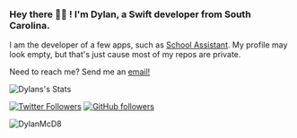 ### Hey there 👋🏻 !  I'm Dylan, a Swift developer from South Carolina.

I am the developer of a few apps, such as [School Assistant](sunapps.org/sa). My profile may look empty, but that's just cause most of my repos are private.

Need to reach me? Send me an [email!](mailto:sunapps@dlmconsulting.org)



![Dylans's Stats](https://github-readme-stats.vercel.app/api?username=DylanMcD8&show_icons=true&count_private=true&theme=dark)

[![Twitter Followers](https://img.shields.io/twitter/follow/DylanMcD8?label=Followers&style=social)](https://twitter.com/DylanMcD8) 
[![GitHub followers](https://img.shields.io/github/followers/DylanMcD8?label=Followers&style=social)](https://github.com/DylanMcD8/)
<p align="left"> <img src="https://komarev.com/ghpvc/?username=DylanMcD8" alt="DylanMcD8" /> </p>
